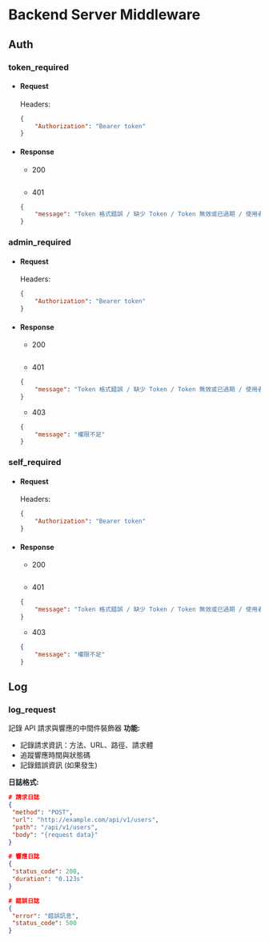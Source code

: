# Backend Server Middleware

## Auth

### token_required
+ #### Request
    Headers:
    ```json
    {
        "Authorization": "Bearer token"
    }
    ```
+ #### Response
    - 200
    ```json
    ```

    - 401
    ```json
    {
        "message": "Token 格式錯誤 / 缺少 Token / Token 無效或已過期 / 使用者不存在"
    }
    ```
### admin_required
+ #### Request
    Headers:
    ```json
    {
        "Authorization": "Bearer token"
    }
    ```
+ #### Response
    - 200
    ```json
    ```
    
    - 401
    ```json
    {
        "message": "Token 格式錯誤 / 缺少 Token / Token 無效或已過期 / 使用者不存在"
    }
    ```
    
    - 403
    ```json
    {
        "message": "權限不足"
    }
    ```

### self_required
+ #### Request
    Headers:
    ```json
    {
        "Authorization": "Bearer token"
    }
    ```
+ #### Response
    - 200
    ```json
    ```
    
    - 401
    ```json
    {
        "message": "Token 格式錯誤 / 缺少 Token / Token 無效或已過期 / 使用者不存在"
    }
    ```
    
    - 403
    ```json
    {
        "message": "權限不足"
    }
    ```
## Log
### log_request
記錄 API 請求與響應的中間件裝飾器
**功能:**
- 記錄請求資訊：方法、URL、路徑、請求體
- 追蹤響應時間與狀態碼
- 記錄錯誤資訊 (如果發生)

**日誌格式:**
```json
# 請求日誌
{
 "method": "POST",
 "url": "http://example.com/api/v1/users",
 "path": "/api/v1/users",
 "body": "{request data}"
}

# 響應日誌 
{
 "status_code": 200,
 "duration": "0.123s"
}

# 錯誤日誌
{
 "error": "錯誤訊息",
 "status_code": 500
}
```